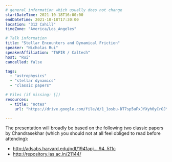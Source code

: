 ```yaml
---
# general information which usually does not change
startDateTime: 2021-10-18T16:00:00
endDateTime: 2021-10-18T17:30:00
location: "312 Cahill"
timeZone: "America/Los_Angeles"

# Talk information
title: "Stellar Encounters and Dynamical Friction"
speaker: "Nicholas Rui"
speakerAffiliation: "TAPIR / Caltech"
host: "Rui"
cancelled: false

tags:
  - "astrophysics"
  - "stellar dynamics"
  - "classic papers"

# Files (if missing: [])
resources:
  - title: "notes"
    url: "https://drive.google.com/file/d/1_1osbu-DT7sp5uFxJfXyh0yCrOJY4Rfr/view?usp=sharing"

---
```


The presentation will broadly be based on the following two classic papers by Chandrasekhar (which you should not at all feel obliged to read before attending):
- http://adsabs.harvard.edu/pdf/1941apj....94..511c
- http://repository.ias.ac.in/21144/
